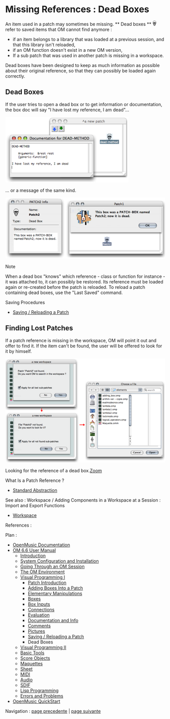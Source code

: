 # Missing References : Dead Boxes

An item used in a patch may sometimes be missing. ** Dead boxes **
![](../res/skull_icon.png) refer to saved items that OM cannot find anymore :

  * if an item belongs to a library that was loaded at a previous session, and that this library isn't reloaded,
  * if an OM function doesn't exist in a new OM version, 
  * If a sub patch that was used in another patch is missing in a workspace.

Dead boxes have been designed to keep as much information as possible about
their original reference, so that they can possibly be loaded again correctly.

## Dead Boxes

If the user tries to open a dead box or to get information or documentation,
the box doc will say "I have lost my reference, I am dead"...

![](../res/dead.png)

... or a message of the same kind.

![](../res/deadboxwindows.png)

Note

When a dead box "knows" which reference - class or function for instance - it
was attached to, it can possibly be restored. Its reference must be loaded
again or re-created before the patch is reloaded. To reload a patch containing
dead boxes, use the "Last Saved" command.

Saving Procedures

  * [Saving / Reloading a Patch](SavingPatch)

## Finding Lost Patches

If a patch reference is missing in the workspace, OM will point it out and
offer to find it. If the item can't be found, the user will be offered to look
for it by himself.

![Looking for the reference of a dead box.](../res/deadpatches_scr.png)

Looking for the reference of a dead box.[Zoom](../res/deadpatches_scr_1.png
"Zoom \(nouvelle fenêtre\)")

What Is a Patch Reference ?

  * [Standard Abstraction](BlueAbstraction)

See also : Workspace / Adding Components in a Workspace at a Session : Import
and Export Functions

  * [Workspace](Workspace)

References :

Plan :

  * [OpenMusic Documentation](OM-Documentation)
  * [OM 6.6 User Manual](OM-User-Manual)
    * [Introduction](00-Sommaire)
    * [System Configuration and Installation](Installation)
    * [Going Through an OM Session](Goingthrough)
    * [The OM Environment](Environment)
    * [Visual Programming I](BasicVisualProgramming)
      * [Patch Introduction](ProgrammingIntro)
      * [Adding Boxes Into a Patch](AddingBoxes)
      * [Elementary Manipulations](ElementaryManips)
      * [Boxes](Boxes)
      * [Box Inputs](BoxInputs)
      * [Connections](Connections)
      * [Evaluation](Evaluation)
      * [Documentation and Info](DocAndInfo)
      * [Comments](Comments)
      * [Pictures](Pictures)
      * [Saving / Reloading a Patch](SavingPatch)
      * Dead Boxes
    * [Visual Programming II](AdvancedVisualProgramming)
    * [Basic Tools](BasicObjects)
    * [Score Objects](ScoreObjects)
    * [Maquettes](Maquettes)
    * [Sheet](Sheet)
    * [MIDI](MIDI)
    * [Audio](Audio)
    * [SDIF](SDIF)
    * [Lisp Programming](Lisp)
    * [Errors and Problems](errors)
  * [OpenMusic QuickStart](QuickStart-Chapters)

Navigation : [page precedente](SavingPatch "page précédente\(Saving /
Reloading a Patch\)") | [page suivante](AdvancedVisualProgramming "page
suivante\(Visual Programming II\)")

